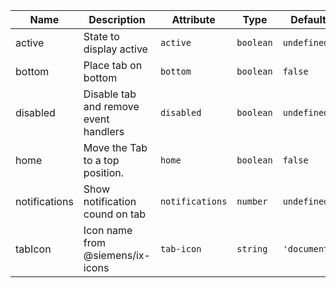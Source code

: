 | Name                                                                                                      | Description                           | Attribute       | Type      | Default      |
| --------------------------------------------------------------------------------------------------------- | ------------------------------------- | --------------- | --------- | ------------ |
| <div className="Api__Table"> <div>active</div> <div className="Api__Table Docs__Tags"></div></div>        | State to display active               | `active`        | `boolean` | `undefined`  |
| <div className="Api__Table"> <div>bottom</div> <div className="Api__Table Docs__Tags"></div></div>        | Place tab on bottom                   | `bottom`        | `boolean` | `false`      |
| <div className="Api__Table"> <div>disabled</div> <div className="Api__Table Docs__Tags"></div></div>      | Disable tab and remove event handlers | `disabled`      | `boolean` | `undefined`  |
| <div className="Api__Table"> <div>home</div> <div className="Api__Table Docs__Tags"></div></div>          | Move the Tab to a top position.       | `home`          | `boolean` | `false`      |
| <div className="Api__Table"> <div>notifications</div> <div className="Api__Table Docs__Tags"></div></div> | Show notification cound on tab        | `notifications` | `number`  | `undefined`  |
| <div className="Api__Table"> <div>tabIcon</div> <div className="Api__Table Docs__Tags"></div></div>       | Icon name from @siemens/ix-icons      | `tab-icon`      | `string`  | `'document'` |

